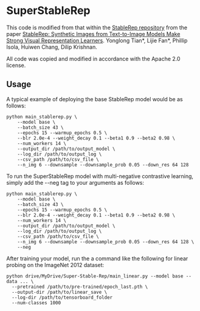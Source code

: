 # SuperStableRep

This code is modified from that within the [StableRep repository](https://github.com/google-research/syn-rep-learn) from the paper [StableRep: Synthetic Images from Text-to-Image
Models Make Strong Visual Representation Learners](https://arxiv.org/abs/2306.00984). Yonglong Tian*, Lijie Fan*, Phillip Isola, Huiwen Chang, Dilip Krishnan.

All code was copied and modified in accordance with the Apache 2.0 license.

## Usage

A typical example of deploying the base StableRep model would be as follows:

```commandline
python main_stablerep.py \
    --model base \
    --batch_size 43 \
    --epochs 15 --warmup_epochs 0.5 \
    --blr 2.0e-4 --weight_decay 0.1 --beta1 0.9 --beta2 0.98 \
    --num_workers 14 \
    --output_dir /path/to/output_model \
    --log_dir /path/to/output_log \
    --csv_path /path/to/csv_file \
    --n_img 6 --downsample --downsample_prob 0.05 --down_res 64 128
```

To run the SuperStableRep model with multi-negative contrastive learning, simply add the --neg tag to your arguments as follows:

```commandline
python main_stablerep.py \
    --model base \
    --batch_size 43 \
    --epochs 15 --warmup_epochs 0.5 \
    --blr 2.0e-4 --weight_decay 0.1 --beta1 0.9 --beta2 0.98 \
    --num_workers 14 \
    --output_dir /path/to/output_model \
    --log_dir /path/to/output_log \
    --csv_path /path/to/csv_file \
    --n_img 6 --downsample --downsample_prob 0.05 --down_res 64 128 \
    --neg
```

After training your model, run the a command like the following for linear probing on the ImageNet 2012 dataset:
```commandline
python drive/MyDrive/Super-Stable-Rep/main_linear.py --model base --data ... \
  --pretrained /path/to/pre-trained/epoch_last.pth \
  --output-dir /path/to/linear_save \
  --log-dir /path/to/tensorboard_folder
  --num-classes 1000
```
